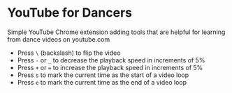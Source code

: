 # YouTube for Dancers

Simple YouTube Chrome extension adding tools that are helpful for learning
from dance videos on youtube.com

- Press `\` (backslash) to flip the video
- Press `-` or `_` to decrease the playback speed in increments of 5%
- Press `+` or `=` to increase the playback speed in increments of 5%
- Press `s` to mark the current time as the start of a video loop
- Press `e` to mark the current time as the end of a video loop